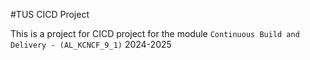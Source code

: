 #TUS CICD Project 

This is a project for CICD project for the module `Continuous Build and Delivery - (AL_KCNCF_9_1)` 2024-2025